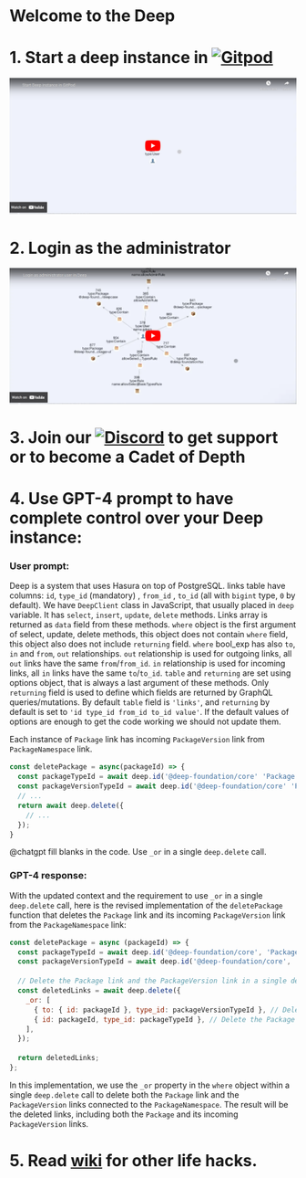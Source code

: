 # Welcome to the Deep

# 1. Start a deep instance in [![Gitpod](https://img.shields.io/badge/Gitpod-ready--to--code-blue?logo=gitpod)](https://gitpod.io/#https://github.com/deep-foundation/dev)

[![Start a deep instance in YouTube video](https://raw.githubusercontent.com/deep-foundation/.github/main/StartDeepInstanceInGitPod.png "Start a deep instance in YouTube video")](https://www.youtube.com/watch?v=MBZZDDASrqo)

# 2. Login as the administrator

[![Login as the administrator YouTube video](https://raw.githubusercontent.com/deep-foundation/.github/main/LoginAsAdministratorUserInDeep.png "Login as the administrator YouTube video")](https://www.youtube.com/watch?v=WNyz_jp9cAk)

# 3. Join our [![Discord](https://badgen.net/badge/icon/discord?icon=discord&label&color=purple)](https://discord.gg/deep-foundation) to get support or to become a Cadet of Depth

# 4. Use GPT-4 prompt to have complete control over your Deep instance:

### User prompt:

Deep is a system that uses Hasura on top of PostgreSQL. links table have columns: `id`, `type_id` (mandatory) , `from_id` , `to_id` (all with `bigint` type, `0` by default). We have `DeepClient` class in JavaScript, that usually placed in `deep` variable. It has `select`, `insert`, `update`, `delete` methods. Links array is returned as `data` field from these methods. `where` object is the first argument of select, update, delete methods, this object does not contain `where` field, this object also does not include `returning` field. `where` bool_exp has also `to`, `in`  and `from`, `out` relationships. `out` relationship is used for outgoing links, all `out` links have the same `from`/`from_id`. `in` relationship is used for incoming links, all `in` links have the same `to`/`to_id`. `table` and `returning` are set using options object, that is always a last argument of these methods. Only `returning` field is used to define which fields are returned by GraphQL queries/mutations. By default `table` field is `'links'`, and `returning` by default is set to `'id type_id from_id to_id value'`. If the default values of options are enough to get the code working we should not update them.

Each instance of `Package` link has incoming `PackageVersion` link from `PackageNamespace` link.

```js
const deletePackage = async(packageId) => {
  const packageTypeId = await deep.id('@deep-foundation/core' 'Package');
  const packageVersionTypeId = await deep.id('@deep-foundation/core' 'PackageVersion');
  // ...
  return await deep.delete({
    // ...
  });
}
```

@chatgpt fill blanks in the code. Use `_or`  in a single `deep.delete` call.

### GPT-4 response:

With the updated context and the requirement to use `_or` in a single `deep.delete` call, here is the revised implementation of the `deletePackage` function that deletes the `Package` link and its incoming `PackageVersion` link from the `PackageNamespace` link:

```js
const deletePackage = async (packageId) => {
  const packageTypeId = await deep.id('@deep-foundation/core', 'Package');
  const packageVersionTypeId = await deep.id('@deep-foundation/core', 'PackageVersion');

  // Delete the Package link and the PackageVersion link in a single deep.delete call
  const deletedLinks = await deep.delete({
    _or: [
      { to: { id: packageId }, type_id: packageVersionTypeId }, // Delete PackageVersion links
      { id: packageId, type_id: packageTypeId }, // Delete the Package link
    ],
  });

  return deletedLinks;
};
```

In this implementation, we use the `_or` property in the `where` object within a single `deep.delete` call to delete both the `Package` link and the `PackageVersion` links connected to the `PackageNamespace`. The result will be the deleted links, including both the `Package` and its incoming `PackageVersion` links.

# 5. Read [wiki](https://github.com/deep-foundation/documentation/wiki) for other life hacks.
